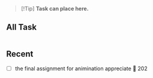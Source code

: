 > [!Tip] **Task can place here.**
## All Task
```tasks

```
## Recent

- [ ] the final assignment for animination appreciate 📅 202
